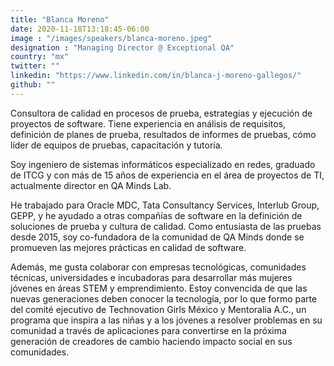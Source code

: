 ```yaml
---
title: "Blanca Moreno"
date: 2020-11-18T13:18:45-06:00
image : "/images/speakers/blanca-moreno.jpeg"
designation : "Managing Director @ Exceptional QA"
country: "mx"
twitter: ""
linkedin: "https://www.linkedin.com/in/blanca-j-moreno-gallegos/"
github: ""
---
```


Consultora de calidad en procesos de prueba, estrategias y ejecución de proyectos de software. Tiene experiencia en análisis de requisitos, definición de planes de prueba, resultados de informes de pruebas, cómo líder de equipos de pruebas, capacitación y tutoría.
 
Soy ingeniero de sistemas informáticos especializado en redes, graduado de ITCG y con más de 15 años de experiencia en el área de proyectos de TI, actualmente director en QA Minds Lab.
 
He trabajado para Oracle MDC, Tata Consultancy Services, Interlub Group, GEPP, y he ayudado a otras compañías de software en la definición de soluciones de prueba y cultura de calidad. Como entusiasta de las pruebas desde 2015, soy co-fundadora de la comunidad de QA Minds donde se promueven las mejores prácticas en calidad de software. 
 
Además, me gusta colaborar con empresas tecnológicas, comunidades técnicas, universidades e incubadoras para desarrollar más mujeres jóvenes en áreas STEM y emprendimiento. Estoy convencida de que las nuevas generaciones deben conocer la tecnología, por lo que formo parte del comité ejecutivo de Technovation Girls México y Mentoralia A.C., un programa que inspira a las niñas y a los jóvenes a resolver problemas en su comunidad a través de aplicaciones para convertirse en la próxima generación de creadores de cambio haciendo impacto social en sus comunidades.